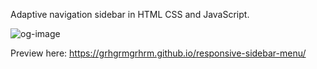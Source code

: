 Adaptive navigation sidebar in HTML CSS and JavaScript.

![og-image](https://user-images.githubusercontent.com/30986517/127542433-615bfddf-af71-4b8c-babe-8d5b90b21480.jpg)


Preview here: https://grhgrmgrhrm.github.io/responsive-sidebar-menu/
